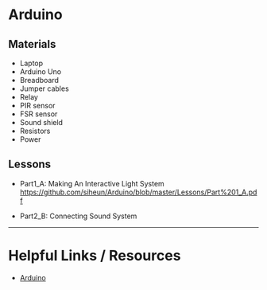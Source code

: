 # Arduino

## Materials
- Laptop
- Arduino Uno
- Breadboard
- Jumper cables
- Relay
- PIR sensor
- FSR sensor
- Sound shield
- Resistors
- Power

## Lessons

- Part1_A: Making An Interactive Light System https://github.com/siheun/Arduino/blob/master/Lessons/Part%201_A.pdf

- Part2_B: Connecting Sound System

---

# Helpful Links / Resources

* [Arduino](https://www.arduino.cc/en/Reference/HomePage) 
